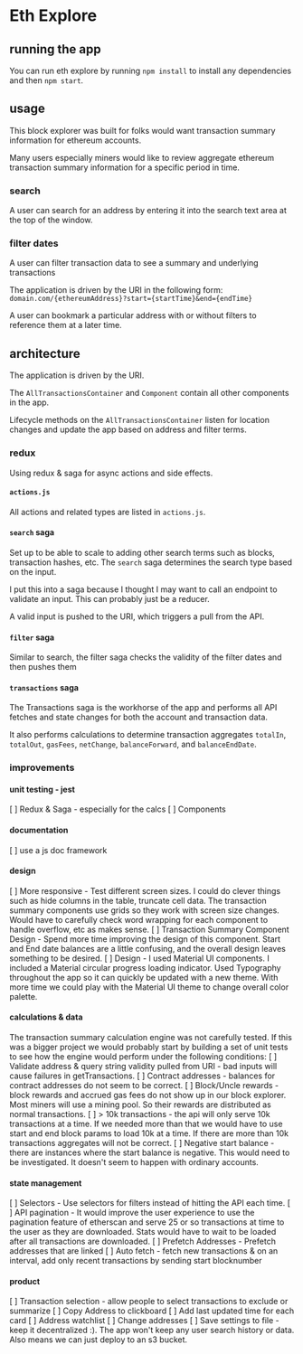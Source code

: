 # Eth Explore

## running the app

You can run eth explore by running `npm install` to install any dependencies and then `npm start`.

## usage

This block explorer was built for folks would want transaction summary information for ethereum accounts.

Many users especially miners would like to review aggregate ethereum transaction summary information for a specific period in time.

### search

A user can search for an address by entering it into the search text area at the top of the window.

### filter dates

A user can filter transaction data to see a summary and underlying transactions

The application is driven by the URI in the following form:
`domain.com/{ethereumAddress}?start={startTime}&end={endTime}`

A user can bookmark a particular address with or without filters to reference them at a later time.

## architecture

The application is driven by the URI.

The `AllTransactionsContainer` and `Component` contain all other components in the app.

Lifecycle methods on the `AllTransactionsContainer` listen for location changes and update the app based on address and filter terms.

### redux

Using redux & saga for async actions and side effects.

#### `actions.js`

All actions and related types are listed in `actions.js`.

#### `search` saga

Set up to be able to scale to adding other search terms such as blocks, transaction hashes, etc. The `search` saga determines the search type based on the input.

I put this into a saga because I thought I may want to call an endpoint to validate an input. This can probably just be a reducer.

A valid input is pushed to the URI, which triggers a pull from the API.

#### `filter` saga

Similar to search, the filter saga checks the validity of the filter dates and then pushes them

#### `transactions` saga

The Transactions saga is the workhorse of the app and performs all API fetches and state changes for both the account and transaction data.

It also performs calculations to determine transaction aggregates `totalIn`, `totalOut`, `gasFees`, `netChange`, `balanceForward`, and `balanceEndDate`.

### improvements

#### unit testing - jest

[ ] Redux & Saga - especially for the calcs
[ ] Components

#### documentation

[ ] use a js doc framework

#### design

[ ] More responsive - Test different screen sizes. I could do clever things such as hide columns in the table, truncate cell data. The transaction summary components use grids so they work with screen size changes. Would have to carefully check word wrapping for each component to handle overflow, etc as makes sense.
[ ] Transaction Summary Component Design - Spend more time improving the design of this component. Start and End date balances are a little confusing, and the overall design leaves something to be desired.
[ ] Design - I used Material UI components. I included a Material circular progress loading indicator. Used Typography throughout the app so it can quickly be updated with a new theme. With more time we could play with the Material UI theme to change overall color palette.

#### calculations & data

The transaction summary calculation engine was not carefully tested. If this was a bigger project we would probably start by building a set of unit tests to see how the engine would perform under the following conditions:
[ ] Validate address & query string validity pulled from URI - bad inputs will cause failures in getTransactions.
[ ] Contract addresses - balances for contract addresses do not seem to be correct.
[ ] Block/Uncle rewards - block rewards and accrued gas fees do not show up in our block explorer. Most miners will use a mining pool. So their rewards are distributed as normal transactions.
[ ] > 10k transactions - the api will only serve 10k transactions at a time. If we needed more than that we would have to use start and end block params to load 10k at a time. If there are more than 10k transactions aggregates will not be correct.
[ ] Negative start balance - there are instances where the start balance is negative. This would need to be investigated. It doesn't seem to happen with ordinary accounts.

#### state management

[ ] Selectors - Use selectors for filters instead of hitting the API each time.
[ ] API pagination - It would improve the user experience to use the pagination feature of etherscan and serve 25 or so transactions at time to the user as they are downloaded. Stats would have to wait to be loaded after all transactions are downloaded.
[ ] Prefetch Addresses - Prefetch addresses that are linked
[ ] Auto fetch - fetch new transactions & on an interval, add only recent transactions by sending start blocknumber

#### product

[ ] Transaction selection - allow people to select transactions to exclude or summarize
[ ] Copy Address to clickboard
[ ] Add last updated time for each card
[ ] Address watchlist
[ ] Change addresses
[ ] Save settings to file - keep it decentralized :). The app won't keep any user search history or data. Also means we can just deploy to an s3 bucket.
